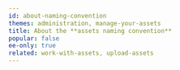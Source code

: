 ```yaml
---
id: about-naming-convention
themes: administration, manage-your-assets
title: About the **assets naming convention**
popular: false
ee-only: true
related: work-with-assets, upload-assets
---
```

